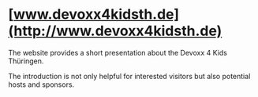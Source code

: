 # [www.devoxx4kidsth.de](http://www.devoxx4kidsth.de)

The website provides a short presentation about the Devoxx 4 Kids Thüringen.

The introduction is not only helpful for interested visitors but also potential hosts and sponsors.
